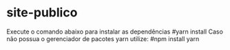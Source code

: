 # site-publico
Execute o comando abaixo para instalar as dependências
#yarn install
Caso não possua o gerenciador de pacotes yarn utilize:
#npm install yarn
